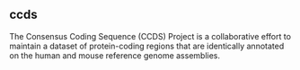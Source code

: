 ccds
----

The Consensus Coding Sequence (CCDS) Project is a collaborative effort to maintain a
dataset of protein-coding regions that are identically annotated on the human and mouse
reference genome assemblies.
